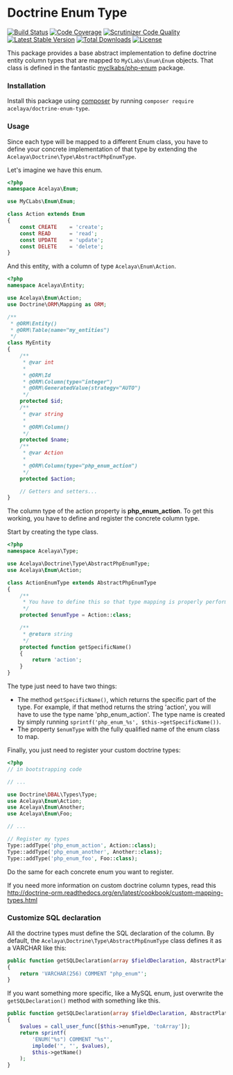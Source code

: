 # Doctrine Enum Type

[![Build Status](https://travis-ci.org/acelaya/doctrine-enum-type.svg?branch=master)](https://travis-ci.org/acelaya/doctrine-enum-type)
[![Code Coverage](https://scrutinizer-ci.com/g/acelaya/doctrine-enum-type/badges/coverage.png?b=master)](https://scrutinizer-ci.com/g/acelaya/doctrine-enum-type/?branch=master)
[![Scrutinizer Code Quality](https://scrutinizer-ci.com/g/acelaya/doctrine-enum-type/badges/quality-score.png?b=master)](https://scrutinizer-ci.com/g/acelaya/doctrine-enum-type/?branch=master)
[![Latest Stable Version](https://poser.pugx.org/acelaya/doctrine-enum-type/v/stable.png)](https://packagist.org/packages/acelaya/doctrine-enum-type)
[![Total Downloads](https://poser.pugx.org/acelaya/doctrine-enum-type/downloads.png)](https://packagist.org/packages/acelaya/doctrine-enum-type)
[![License](https://poser.pugx.org/acelaya/doctrine-enum-type/license.png)](https://packagist.org/packages/acelaya/doctrine-enum-type)

This package provides a base abstract implementation to define doctrine entity column types that are mapped to `MyCLabs\Enum\Enum` objects. That class is defined in the fantastic [myclkabs/php-enum](https://github.com/myclabs/php-enum) package.

### Installation

Install this package using [composer](https://getcomposer.org/) by running `composer require acelaya/doctrine-enum-type`.

### Usage

Since each type will be mapped to a different Enum class, you have to define your concrete implementation of that type by extending the `Acelaya\Doctrine\Type\AbstractPhpEnumType`.

Let's imagine we have this enum.

```php
<?php
namespace Acelaya\Enum;

use MyCLabs\Enum\Enum;

class Action extends Enum
{
    const CREATE    = 'create';
    const READ      = 'read';
    const UPDATE    = 'update';
    const DELETE    = 'delete';
}
```

And this entity, with a column of type `Acelaya\Enum\Action`.

```php
<?php
namespace Acelaya\Entity;

use Acelaya\Enum\Action;
use Doctrine\ORM\Mapping as ORM;

/**
 * @ORM\Entity()
 * @ORM\Table(name="my_entities")
 */
class MyEntity
{
    /**
     * @var int
     *
     * @ORM\Id
     * @ORM\Column(type="integer")
     * @ORM\GeneratedValue(strategy="AUTO")
     */
    protected $id;
    /**
     * @var string
     *
     * @ORM\Column()
     */
    protected $name;
    /**
     * @var Action
     *
     * @ORM\Column(type="php_enum_action")
     */
    protected $action;

    // Getters and setters...
}
```

The column type of the action property is **php_enum_action**. To get this working, you have to define and register the concrete column type.

Start by creating the type class.

```php
<?php
namespace Acelaya\Type;

use Acelaya\Doctrine\Type\AbstractPhpEnumType;
use Acelaya\Enum\Action;

class ActionEnumType extends AbstractPhpEnumType
{
    /**
     * You have to define this so that type mapping is properly performed
     */
    protected $enumType = Action::class;

    /**
     * @return string
     */
    protected function getSpecificName()
    {
        return 'action';
    }
}
```

The type just need to have two things:

* The method `getSpecificName()`, which returns the specific part of the type. For example, if that method returns the string 'action', you will have to use the type name 'php_enum_action'. The type name is created by simply running `sprintf('php_enum_%s', $this->getSpecificName())`.
* The property `$enumType` with the fully qualified name of the enum class to map.

Finally, you just need to register your custom doctrine types:

```php
<?php
// in bootstrapping code

// ...

use Doctrine\DBAL\Types\Type;
use Acelaya\Enum\Action;
use Acelaya\Enum\Another;
use Acelaya\Enum\Foo;

// ...

// Register my types
Type::addType('php_enum_action', Action::class);
Type::addType('php_enum_another', Another::class);
Type::addType('php_enum_foo', Foo::class);
```

Do the same for each concrete enum you want to register.

If you need more information on custom doctrine column types, read this http://doctrine-orm.readthedocs.org/en/latest/cookbook/custom-mapping-types.html

### Customize SQL declaration

All the doctrine types must define the SQL declaration of the column. By default, the `Acelaya\Doctrine\Type\AbstractPhpEnumType` class defines it as a VARCHAR like this:

```php
public function getSQLDeclaration(array $fieldDeclaration, AbstractPlatform $platform)
{
    return 'VARCHAR(256) COMMENT "php_enum"';
}
```

If you want something more specific, like a MySQL enum, just overwrite the `getSQLDeclaration()` method with something like this.

```php
public function getSQLDeclaration(array $fieldDeclaration, AbstractPlatform $platform)
{
    $values = call_user_func([$this->enumType, 'toArray']);
    return sprintf(
        'ENUM("%s") COMMENT "%s"',
        implode('", "', $values),
        $this->getName()
    );
}
```
